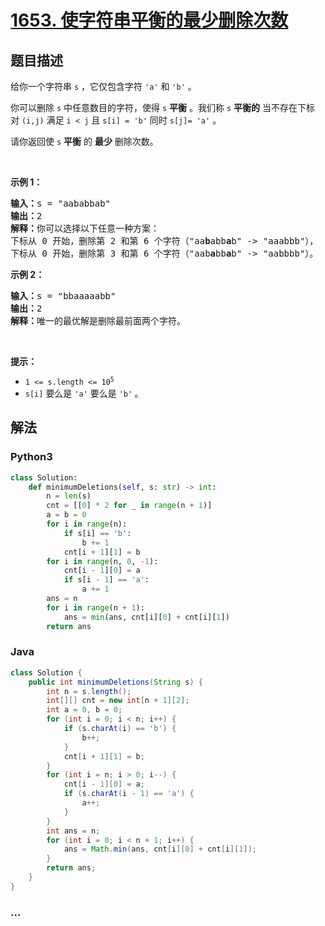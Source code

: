 # [1653. 使字符串平衡的最少删除次数](https://leetcode-cn.com/problems/minimum-deletions-to-make-string-balanced)



## 题目描述

<!-- 这里写题目描述 -->

<p>给你一个字符串 <code>s</code> ，它仅包含字符 <code>'a'</code> 和 <code>'b'</code>​​​​ 。</p>

<p>你可以删除 <code>s</code> 中任意数目的字符，使得 <code>s</code> <strong>平衡</strong> 。我们称 <code>s</code> <strong>平衡的</strong> 当不存在下标对 <code>(i,j)</code> 满足 <code>i < j</code> 且 <code>s[i] = 'b'</code> 同时 <code>s[j]= 'a'</code> 。</p>

<p>请你返回使 <code>s</code> <strong>平衡</strong> 的 <strong>最少</strong> 删除次数。</p>

<p> </p>

<p><strong>示例 1：</strong></p>

<pre>
<b>输入：</b>s = "aababbab"
<b>输出：</b>2
<b>解释：</b>你可以选择以下任意一种方案：
下标从 0 开始，删除第 2 和第 6 个字符（"aa<strong>b</strong>abb<strong>a</strong>b" -> "aaabbb"），
下标从 0 开始，删除第 3 和第 6 个字符（"aab<strong>a</strong>bb<strong>a</strong>b" -> "aabbbb"）。
</pre>

<p><strong>示例 2：</strong></p>

<pre>
<b>输入：</b>s = "bbaaaaabb"
<b>输出：</b>2
<b>解释：</b>唯一的最优解是删除最前面两个字符。
</pre>

<p> </p>

<p><strong>提示：</strong></p>

<ul>
	<li><code>1 <= s.length <= 10<sup>5</sup></code></li>
	<li><code>s[i]</code> 要么是 <code>'a'</code> 要么是 <code>'b'</code>​<strong> </strong>。​</li>
</ul>


## 解法

<!-- 这里可写通用的实现逻辑 -->

<!-- tabs:start -->

### **Python3**

<!-- 这里可写当前语言的特殊实现逻辑 -->

```python
class Solution:
    def minimumDeletions(self, s: str) -> int:
        n = len(s)
        cnt = [[0] * 2 for _ in range(n + 1)]
        a = b = 0
        for i in range(n):
            if s[i] == 'b':
                b += 1
            cnt[i + 1][1] = b
        for i in range(n, 0, -1):
            cnt[i - 1][0] = a
            if s[i - 1] == 'a':
                a += 1
        ans = n
        for i in range(n + 1):
            ans = min(ans, cnt[i][0] + cnt[i][1])
        return ans
```

### **Java**

<!-- 这里可写当前语言的特殊实现逻辑 -->

```java
class Solution {
    public int minimumDeletions(String s) {
        int n = s.length();
        int[][] cnt = new int[n + 1][2];
        int a = 0, b = 0;
        for (int i = 0; i < n; i++) {
            if (s.charAt(i) == 'b') {
                b++;   
            }
            cnt[i + 1][1] = b;
        }
        for (int i = n; i > 0; i--) {
            cnt[i - 1][0] = a;
            if (s.charAt(i - 1) == 'a') {
                a++;
            }
        }
        int ans = n;
        for (int i = 0; i < n + 1; i++) {
            ans = Math.min(ans, cnt[i][0] + cnt[i][1]);
        }
        return ans;
    }
}
```

### **...**

```

```

<!-- tabs:end -->
